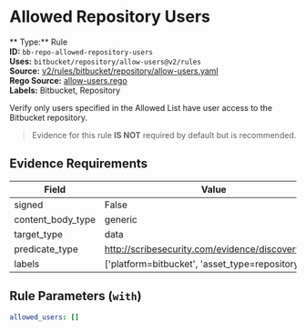 # Allowed Repository Users  
** Type:** Rule  
**ID:** `bb-repo-allowed-repository-users`  
**Uses:** `bitbucket/repository/allow-users@v2/rules`  
**Source:** [v2/rules/bitbucket/repository/allow-users.yaml](https://github.com/scribe-public/sample-policies/v2/rules/bitbucket/repository/allow-users.yaml)  
**Rego Source:** [allow-users.rego](https://github.com/scribe-public/sample-policies/v2/rules/bitbucket/repository/allow-users.rego)  
**Labels:** Bitbucket, Repository  

Verify only users specified in the Allowed List have user access to the Bitbucket repository.

> Evidence for this rule **IS NOT** required by default but is recommended.


## Evidence Requirements  
| Field | Value |
|-------|-------|
| signed | False |
| content_body_type | generic |
| target_type | data |
| predicate_type | http://scribesecurity.com/evidence/discovery/v0.1 |
| labels | ['platform=bitbucket', 'asset_type=repository'] |

## Rule Parameters (`with`)  
```yaml
allowed_users: []
```

